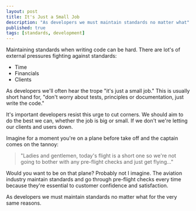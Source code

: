 ```yaml
---
layout: post
title: It's Just a Small Job
description: "As developers we must maintain standards no matter what"
published: true
tags: [standards, development]
---
```

Maintaining standards when writing code can be hard. There are lot's of external pressures fighting against standards:

- Time
- Financials
- Clients

As developers we'll often hear the trope "it's just a small job." This is usually short hand for, "don't worry about tests, principles or documentation, just write the code."

It's important developers resist this urge to cut corners. We should aim to do the best we can, whether the job is big or small. If we don't we're letting our clients and users down.

Imagine for a moment you're on a plane before take off and the captain comes on the tannoy:

> "Ladies and gentlemen, today's flight is a short one so we're not going to bother with any pre-flight checks and just get flying..."

Would you want to be on that plane? Probably not I imagine. The aviation industry maintain standards and go through pre-flight checks every time because they're essential to customer confidence and satisfaction.

As developers we must maintain standards no matter what for the very same reasons.
